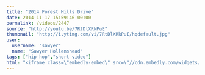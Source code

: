 ```yaml
---
title: "2014 Forest Hills Drive"
date: 2014-11-17 15:59:46 00:00
permalink: /videos/2447
source: "http://youtu.be/7RtDlXRkPuE"
thumbnail: "http://i.ytimg.com/vi/7RtDlXRkPuE/hqdefault.jpg"
user:
  username: "sawyer"
  name: "Sawyer Hollenshead"
tags: ["hip-hop","short video"]
html: "<iframe class=\"embedly-embed\" src=\"//cdn.embedly.com/widgets/media.html?src=http%3A%2F%2Fwww.youtube.com%2Fembed%2F7RtDlXRkPuE%3Fwmode%3Dtransparent%26feature%3Doembed&wmode=transparent&url=http%3A%2F%2Fwww.youtube.com%2Fwatch%3Fv%3D7RtDlXRkPuE&image=http%3A%2F%2Fi.ytimg.com%2Fvi%2F7RtDlXRkPuE%2Fhqdefault.jpg&key=daaebf4d9cdd46779200162d0ca86e20&type=text%2Fhtml&schema=youtube\" width=\"854\" height=\"480\" scrolling=\"no\" frameborder=\"0\" allowfullscreen></iframe>"
---
```



